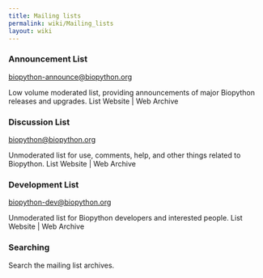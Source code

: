 ```yaml
---
title: Mailing lists
permalink: wiki/Mailing_lists
layout: wiki
---
```


### Announcement List

<biopython-announce@biopython.org>

Low volume moderated list, providing announcements of major Biopython
releases and upgrades. List Website | Web Archive

### Discussion List

biopython@biopython.org

Unmoderated list for use, comments, help, and other things related to
Biopython. List Website | Web Archive

### Development List

biopython-dev@biopython.org

Unmoderated list for Biopython developers and interested people. List
Website | Web Archive

### Searching

Search the mailing list archives.
